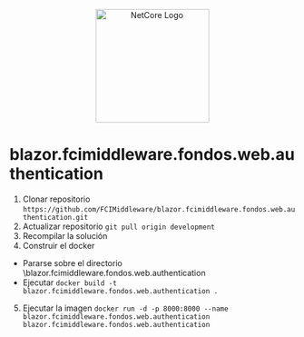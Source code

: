 <p align="center">
  <a href="https://github.com/FCIMiddleware/" target="blank"><img src="https://d585tldpucybw.cloudfront.net/sfimages/default-source/default-album/t-com_netcore_770px.png?sfvrsn=44c053c4_0" width="200" alt="NetCore Logo" /></a>
</p>

# blazor.fcimiddleware.fondos.web.authentication

1. Clonar repositorio ```https://github.com/FCIMiddleware/blazor.fcimiddleware.fondos.web.authentication.git```
2. Actualizar repositorio ```git pull origin development```
3. Recompilar la solución
4. Construir el docker
* Pararse sobre el directorio \blazor.fcimiddleware.fondos.web.authentication
* Ejecutar ```docker build -t blazor.fcimiddleware.fondos.web.authentication .```
5. Ejecutar la imagen ```docker run -d -p 8000:8000 --name blazor.fcimiddleware.fondos.web.authentication blazor.fcimiddleware.fondos.web.authentication```
